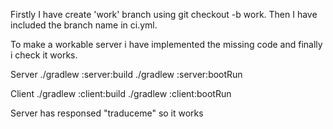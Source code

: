 Firstly I have create 'work' branch using git checkout -b work. Then I have included the branch name in ci.yml.

To make a workable server i have implemented the missing code and finally i check it works.



Server
./gradlew :server:build 
./gradlew :server:bootRun

Client
./gradlew :client:build 
./gradlew :client:bootRun

Server has responsed "traduceme" so it works
